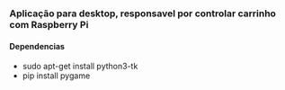 
### Aplicação para desktop, responsavel por controlar carrinho com Raspberry Pi

#### Dependencias
* sudo apt-get install python3-tk
* pip install pygame